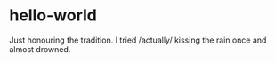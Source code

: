 # hello-world
Just honouring the tradition.
I tried /actually/ kissing the rain once and almost drowned.
